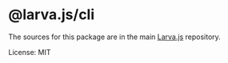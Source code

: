 # @larva.js/cli

The sources for this package are in the main [Larva.js](https://github.com/yannickdebree/larva.js) repository.

License: MIT
